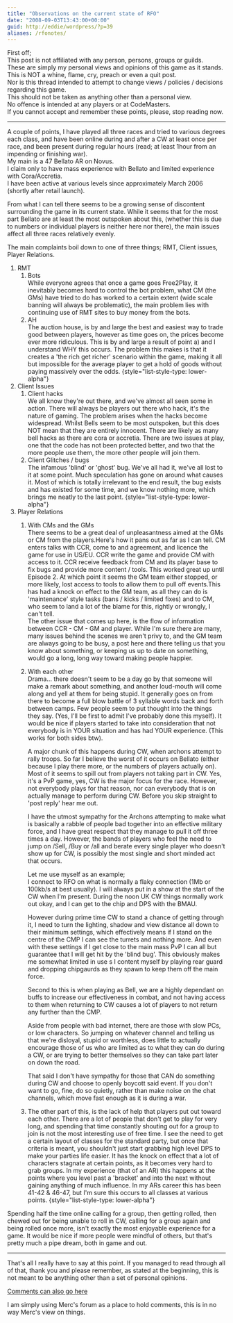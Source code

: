 ```yaml
---
title: "Observations on the current state of RFO"
date: "2008-09-03T13:43:00+00:00"
guid: http://eddie/wordpress/?p=39
aliases: /rfonotes/
---
```


First off;  
This post is not affiliated with any person, persons, groups or guilds.  
These are simply my personal views and opinions of this game as it stands.  
This is NOT a whine, flame, cry, preach or even a quit post.  
Nor is this thread intended to attempt to change views / policies / decisions regarding this game.  
This should not be taken as anything other than a personal view.  
No offence is intended at any players or at CodeMasters.  
If you cannot accept and remember these points, please, stop reading now.

***

A couple of points, I have played all three races and tried to various degrees each class, and have been online during and after a CW at least once per race, and been present during regular hours (read; at least 1hour from an impending or finishing war).  
My main is a 47 Bellato AR on Novus.  
I claim only to have mass experience with Bellato and limited experience with Cora/Accretia.  
I have been active at various levels since approximately March 2006 (shortly after retail launch).

From what I can tell there seems to be a growing sense of discontent surrounding the game in its current state. While it seems that for the most part Bellato are at least the most outspoken about this, (whether this is due to numbers or individual players is neither here nor there), the main issues affect all three races relatively evenly.

The main complaints boil down to one of three things; RMT, Client issues, Player Relations.

1. RMT
    1. Bots  
    While everyone agrees that once a game goes Free2Play, it inevitably becomes hard to control the bot problem, what CM (the GMs) have tried to do has worked to a certain extent (wide scale banning will always be problematic), the main problem lies with continuing use of RMT sites to buy money from the bots.
    2. AH  
    The auction house, is by and large the best and easiest way to trade good between players, however as time goes on, the prices become ever more ridiculous. This is by and large a result of point a) and I understand WHY this occurs. The problem this makes is that it creates a 'the rich get richer' scenario within the game, making it all but impossible for the average player to get a hold of goods without paying massively over the odds.
    {style="list-style-type: lower-alpha"}
2. Client Issues
    1. Client hacks  
    We all know they're out there, and we've almost all seen some in action. There will always be players out there who hack, it's the nature of gaming. The problem arises when the hacks become widespread. Whilst Bells seem to be most outspoken, but this does NOT mean that they are entirely innocent. There are likely as many bell hacks as there are cora or accretia. There are two issues at play, one that the code has not been protected better, and two that the more people use them, the more other people will join them.
    2. Client Glitches / bugs  
    The infamous 'blind' or 'ghost' bug. We've all had it, we've all lost to it at some point. Much speculation has gone on around what causes it. Most of which is totally irrelevant to the end result, the bug exists and has existed for some time, and we know nothing more, which brings me neatly to the last point.
    {style="list-style-type: lower-alpha"}
3. Player Relations
    1. With CMs and the GMs  
    There seems to be a great deal of unpleasantness aimed at the GMs or CM from the players.Here's how it pans out as far as I can tell. CM enters talks with CCR, come to and agreement, and licence the game for use in US/EU. CCR write the game and provide CM with access to it. CCR receive feedback from CM and its player base to fix bugs and provide more content / tools. This worked great up until Episode 2. At which point it seems the GM team either stopped, or more likely, lost access to tools to allow them to pull off events.This has had a knock on effect to the GM team, as all they can do is 'maintenance' style tasks (bans / kicks / limited fixes) and to CM, who seem to land a lot of the blame for this, rightly or wrongly, I can't tell.  
    The other issue that comes up here, is the flow of information between CCR - CM - GM and player. While I'm sure there are many, many issues behind the scenes we aren't privy to, and the GM team are always going to be busy, a post here and there telling us that you know about something, or keeping us up to date on something, would go a long, long way toward making people happier.
    2. With each other  
        Drama... there doesn't seem to be a day go by that someone will make a remark about something, and another loud-mouth will come along and yell at them for being stupid. It generally goes on from there to become a full blow battle of 3 syllable words back and forth between camps. Few people seem to put thought into the things they say. (Yes, I'll be first to admit I've probably done this myself). It would be nice if players started to take into consideration that not everybody is in YOUR situation and has had YOUR experience. (This works for both sides btw).

        A major chunk of this happens during CW, when archons attempt to rally troops. So far I believe the worst of it occurs on Bellato (either because I play there more, or the numbers of players actually on). Most of it seems to spill out from players not taking part in CW. Yes, it's a PvP game, yes, CW is the major focus for the race. However, not everybody plays for that reason, nor can everybody that is on actually manage to perform during CW. Before you skip straight to 'post reply' hear me out.

        I have the utmost sympathy for the Archons attempting to make what is basically a rabble of people bad together into an effective military force, and I have great respect that they manage to pull it off three times a day. However, the bands of players who feel the need to jump on /Sell, /Buy or /all and berate every single player who doesn't show up for CW, is possibly the most single and short minded act that occurs.

        Let me use myself as an example;  
        I connect to RFO on what is normally a flaky connection (1Mb or 100kb/s at best usually). I will always put in a show at the start of the CW when I'm present. During the noon UK CW things normally work out okay, and I can get to the chip and DPS with the BMAU.

        However during prime time CW to stand a chance of getting through it, I need to turn the lighting, shadow and view distance all down to their minimum settings, which effectively means if I stand on the centre of the CMP I can see the turrets and nothing more. And even with these settings if I get close to the main mass PvP I can all but guarantee that I will get hit by the 'blind bug'. This obviously makes me somewhat limited in use s I content myself by playing rear guard and dropping chipgaurds as they spawn to keep them off the main force.

        Second to this is when playing as Bell, we are a highly dependant on buffs to increase our effectiveness in combat, and not having access to them when returning to CW causes a lot of players to not return any further than the CMP.

        Aside from people with bad internet, there are those with slow PCs, or low characters. So jumping on whatever channel and telling us that we're disloyal, stupid or worthless, does little to actually encourage those of us who are limited as to what they can do during a CW, or are trying to better themselves so they can take part later on down the road.

        That said I don't have sympathy for those that CAN do something during CW and choose to openly boycott said event. If you don't want to go, fine, do so quietly, rather than make noise on the chat channels, which move fast enough as it is during a war.
    3. The other part of this, is the lack of help that players put out toward each other. There are a lot of people that don't get to play for very long, and spending that time constantly shouting out for a group to join is not the most interesting use of free time. I see the need to get a certain layout of classes for the standard party, but once that criteria is meant, you shouldn't just start grabbing high level DPS to make your parties life easier. It has the knock on effect that a lot of characters stagnate at certain points, as it becomes very hard to grab groups. In my experience (that of an AR) this happens at the points where you level past a 'bracket' and into the next without gaining anything of much influence. In my ARs career this has been 41-42 & 46-47, but I'm sure this occurs to all classes at various points.
    {style="list-style-type: lower-alpha"}

Spending half the time online calling for a group, then getting rolled, then chewed out for being unable to roll in CW, calling for a group again and being rolled once more, isn't exactly the most enjoyable experience for a game. It would be nice if more people were mindful of others, but that's pretty much a pipe dream, both in game and out.

***

That's all I really have to say at this point. If you managed to read through all of that, thank you and please remember, as stated at the beginning, this is not meant to be anything other than a set of personal opinions.

[Comments can also go here](http://www.merc-inc.co.uk/forum/viewtopic.php?f=2&t=79)

I am simply using Merc's forum as a place to hold comments, this is in no way Merc's view on things.
